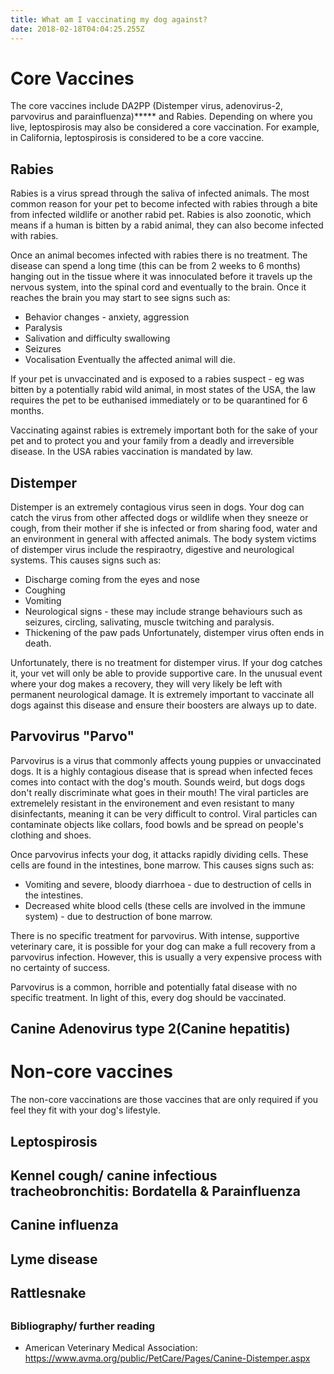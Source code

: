 ```yaml
---
title: What am I vaccinating my dog against?
date: 2018-02-18T04:04:25.255Z
---
```

# Core Vaccines 
The core vaccines include DA2PP (Distemper virus, adenovirus-2, parvovirus and parainfluenza)***** and Rabies. Depending on where you live, leptospirosis may also be considered a core vaccination. For example, in California, leptospirosis is considered to be a core vaccine.

## Rabies
Rabies is a virus spread through the saliva of infected animals. The most common reason for your pet to become infected with rabies through a bite from infected wildlife or another rabid pet. Rabies is also zoonotic, which means if a human is bitten by a rabid animal, they can also become infected with rabies. 

Once an animal becomes infected with rabies there is no treatment. The disease can spend a long time (this can be from 2 weeks to 6 months) hanging out in the tissue where it was innoculated before it travels up the nervous system, into the spinal cord and eventually to the brain. Once it reaches the brain you may start to see signs such as:
* Behavior changes - anxiety, aggression
* Paralysis
* Salivation and difficulty swallowing
* Seizures
* Vocalisation
Eventually the affected animal will die.

If your pet is unvaccinated and is exposed to a rabies suspect - eg was bitten by a potentially rabid wild animal, in most states of the USA, the law requires the pet to be euthanised immediately or to be quarantined for 6 months. 

Vaccinating against rabies is extremely important both for the sake of your pet and to protect you and your family from a deadly and irreversible disease. In the USA rabies vaccination is mandated by law. 

## Distemper 
Distemper is an extremely contagious virus seen in dogs. Your dog can catch the virus from other affected dogs or wildlife when they sneeze or cough, from their mother if she is infected or from sharing food, water and an environment in general with affected animals. 
The body system victims of distemper virus include the respiraotry, digestive and neurological systems. This causes signs such as:
* Discharge coming from the eyes and nose
* Coughing 
* Vomiting
* Neurological signs - these may include strange behaviours such as seizures, circling, salivating, muscle twitching and paralysis. 
* Thickening of the paw pads
Unfortunately, distemper virus often ends in death.

Unfortunately, there is no treatment for distemper virus. If your dog catches it, your vet will only be able to provide supportive care. In the unusual event where your dog makes a recovery, they will very likely be left with permanent neurological damage. It is extremely important to vaccinate all dogs against this disease and ensure their boosters are always up to date. 


## Parvovirus "Parvo"
Parvovirus is a virus that commonly affects young puppies or unvaccinated dogs. It is a highly contagious disease that is spread when infected feces comes into contact with the dog's mouth. Sounds weird, but dogs dogs don't really discriminate what goes in their mouth! The viral particles are extremelely resistant in the environement and even resistant to many disinfectants, meaning it can be very difficult to control. Viral particles can contaminate objects like collars, food bowls and be spread on people's clothing and shoes. 

Once parvovirus infects your dog, it attacks rapidly dividing cells. These cells are found in the intestines, bone marrow. This causes signs such as:
* Vomiting and severe, bloody diarrhoea - due to destruction of cells in the intestines. 
* Decreased white blood cells (these cells are involved in the immune system) - due to destruction of bone marrow.

There is no specific treatment for parvovirus. With intense, supportive veterinary care, it is possible for your dog can make a full recovery from a parvovirus infection. However, this is usually a very expensive process with no certainty of success.

Parvovirus is a common, horrible and potentially fatal disease with no specific treatment. In light of this, every dog should be vaccinated.

## Canine Adenovirus type 2(Canine hepatitis)



# Non-core vaccines
The non-core vaccinations are those vaccines that are only required if you feel they fit with your dog's lifestyle. 

## Leptospirosis

## Kennel cough/ canine infectious tracheobronchitis: Bordatella & Parainfluenza

## Canine influenza

## Lyme disease

## Rattlesnake

## 

### Bibliography/ further reading
* American Veterinary Medical Association: https://www.avma.org/public/PetCare/Pages/Canine-Distemper.aspx


